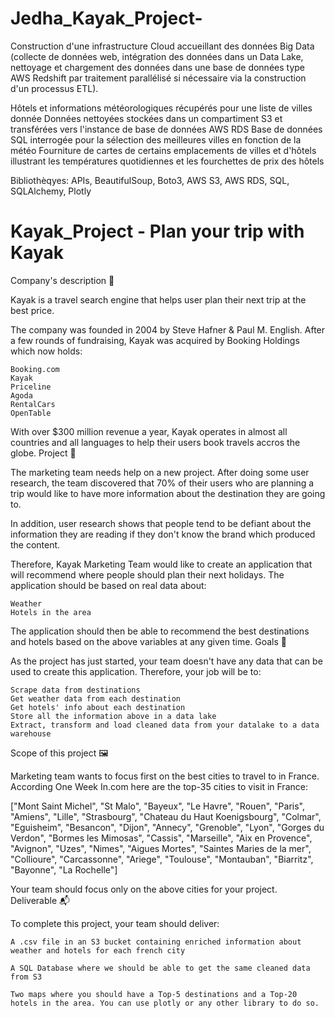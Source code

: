 # Jedha_Kayak_Project-


Construction d'une infrastructure Cloud accueillant des données Big Data (collecte de données web, intégration des données dans un Data Lake, nettoyage et chargement des données dans une base de données type AWS Redshift par traitement parallélisé si nécessaire via la construction d'un processus ETL).

Hôtels et informations météorologiques récupérés pour une liste de villes donnée
Données nettoyées stockées dans un compartiment S3 et transférées vers l'instance de base de données AWS RDS
Base de données SQL interrogée pour la sélection des meilleures villes en fonction de la météo
Fourniture de cartes de certains emplacements de villes et d'hôtels illustrant les températures quotidiennes et les fourchettes de prix des hôtels

Bibliothèqyes: APIs, BeautifulSoup, Boto3, AWS S3, AWS RDS, SQL, SQLAlchemy, Plotly

# Kayak_Project - Plan your trip with Kayak
Company's description 📇

Kayak is a travel search engine that helps user plan their next trip at the best price.

The company was founded in 2004 by Steve Hafner & Paul M. English. After a few rounds of fundraising, Kayak was acquired by Booking Holdings which now holds:

    Booking.com
    Kayak
    Priceline
    Agoda
    RentalCars
    OpenTable

With over $300 million revenue a year, Kayak operates in almost all countries and all languages to help their users book travels accros the globe.
Project 🚧

The marketing team needs help on a new project. After doing some user research, the team discovered that 70% of their users who are planning a trip would like to have more information about the destination they are going to.

In addition, user research shows that people tend to be defiant about the information they are reading if they don't know the brand which produced the content.

Therefore, Kayak Marketing Team would like to create an application that will recommend where people should plan their next holidays. The application should be based on real data about:

    Weather
    Hotels in the area

The application should then be able to recommend the best destinations and hotels based on the above variables at any given time.
Goals 🎯

As the project has just started, your team doesn't have any data that can be used to create this application. Therefore, your job will be to:

    Scrape data from destinations
    Get weather data from each destination
    Get hotels' info about each destination
    Store all the information above in a data lake
    Extract, transform and load cleaned data from your datalake to a data warehouse

Scope of this project 🖼️

Marketing team wants to focus first on the best cities to travel to in France. According One Week In.com here are the top-35 cities to visit in France:

["Mont Saint Michel", "St Malo", "Bayeux", "Le Havre", "Rouen", "Paris", "Amiens", "Lille", "Strasbourg", "Chateau du Haut Koenigsbourg", "Colmar", "Eguisheim", "Besancon", "Dijon", "Annecy", "Grenoble", "Lyon", "Gorges du Verdon", "Bormes les Mimosas", "Cassis", "Marseille", "Aix en Provence", "Avignon", "Uzes", "Nimes", "Aigues Mortes", "Saintes Maries de la mer", "Collioure", "Carcassonne", "Ariege", "Toulouse", "Montauban", "Biarritz", "Bayonne", "La Rochelle"]

Your team should focus only on the above cities for your project.
Deliverable 📬

To complete this project, your team should deliver:

    A .csv file in an S3 bucket containing enriched information about weather and hotels for each french city

    A SQL Database where we should be able to get the same cleaned data from S3

    Two maps where you should have a Top-5 destinations and a Top-20 hotels in the area. You can use plotly or any other library to do so.
